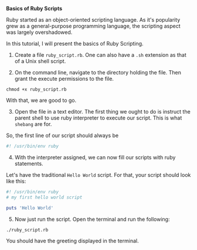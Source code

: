 **Basics of Ruby Scripts**

Ruby started as an object-oriented scripting language. As it's popularity
grew as a general-purpose programming language, the scripting aspect was
largely overshadowed.

In this tutorial, I will present the basics of Ruby Scripting.

1. Create a file `ruby_script.rb`. One can also have a `.sh` extension as that
   of a Unix shell script.

2. On the command line, navigate to the directory holding the file. Then
grant the execute permissions to the file.

`chmod +x ruby_script.rb`

With that, we are good to go.

3. Open the file in a text editor. The first thing we ought to do is instruct
 the parent shell to use ruby interpreter to execute our script. This is what
  `shebang` are for.

  So, the first line of our script should always be

  ```ruby
  #! /usr/bin/env ruby
  ```

4. With the interpreter assigned, we can now fill our scripts with ruby
statements.

Let's have the traditional `Hello World` script. For that, your script should
 look like this:

 ```ruby
 #! /usr/bin/env ruby
 # my first hello world script

 puts 'Hello World'
 ```

5. Now just run the script. Open the terminal and run the following:

```
./ruby_script.rb
```

You should have the greeting displayed in the terminal.

